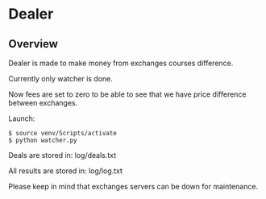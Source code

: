 # Dealer

Overview
-----------
Dealer is made to make money from exchanges courses difference. 

Currently only watcher is done.

Now fees are set to zero to be able to see that we have price difference 
between exchanges. 

Launch:

    $ source venv/Scripts/activate
    $ python watcher.py 
    
Deals are stored in: log/deals.txt
    
All results are stored in: log/log.txt

Please keep in mind that exchanges servers can be down for maintenance. 
